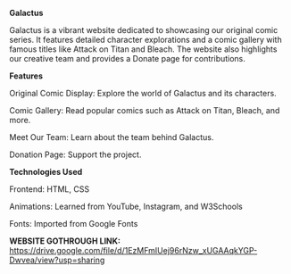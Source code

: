 **Galactus**

Galactus is a vibrant website dedicated to showcasing our original comic series. It features detailed character explorations and a comic gallery with famous titles like Attack on Titan and Bleach. The website also highlights our creative team and provides a Donate page for contributions.

**Features**

Original Comic Display: Explore the world of Galactus and its characters.

Comic Gallery: Read popular comics such as Attack on Titan, Bleach, and more.

Meet Our Team: Learn about the team behind Galactus.

Donation Page: Support the project.

**Technologies Used**

Frontend: HTML, CSS

Animations: Learned from YouTube, Instagram, and W3Schools

Fonts: Imported from Google Fonts

**WEBSITE GOTHROUGH LINK:** https://drive.google.com/file/d/1EzMFmIUej96rNzw_xUGAAqkYGP-Dwvea/view?usp=sharing
